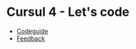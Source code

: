 # Cursul 4 - Let's code

* [Codeguide](http://codeguide.co/)
* [Feedback](https://victorlocoman.typeform.com/to/ThXHIS)



